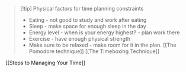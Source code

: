 >[!tip] Physical factors for time planning constraints
>- Eating - not good to study and work after eating
>- Sleep - make space for enough sleep in the day
>- Energy level - when is your energy highest? - plan work there
>- Exercise - have enough physical strength
>- Make sure to be relaxed - make room for it in the plan.
[[The Pomodore technique]]
[[The Timeboxing Technique]]

[[Steps to Managing Your Time]]

